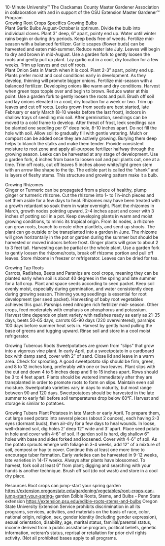 

   
10-Minute University™ 
The Clackamas County Master Gardener Association in collaboration with and in support of 
the OSU Extension Master Gardener™ Program   
Growing Root Crops Specifics 
Growing Bulbs   
Plant Garlic Bulbs August-October is optimum. Divide the bulb into individual cloves. Plant 3” deep, 
6” apart, pointy end up. Water until winter rains begin or during dry periods. Keep beds free of 
weeds. Fertilize mid-season with a balanced fertilizer. Garlic scapes (flower buds) can be harvested 
and eaten mid-summer. Reduce water late July. Leaves will begin to dry and brown in  mid-August. 
Use a garden fork to gently loosen the roots and gently pull up plant. Lay garlic out in a cool, dry 
location for a few weeks. Trim up leaves and cut off roots.   
Plant Onion Sets in March when it is cool. Plant 2-3” apart, pointy end up. Plants prefer moist and 
cool conditions early in development. As they develop, thinning will promote bigger onions. Fertilize 
mid-season with a balanced fertilizer. Developing onions like warm and dry conditions. Harvest when 
green tops topple over and begin to brown. Reduce water at this point. Use a garden fork to gently 
loosen the roots and pull. Brush off soil and lay onions elevated in a cool, dry location for a week or 
two. Trim up leaves and cut off roots. 
Leeks grown from seeds are best started, late February or early March (8-10 weeks before the last 
frost), indoors in shallow trays of seedling mix soil. After germination, seedlings can be moved to a 
cold frame to develop. After threat of frost, leek seedlings can be planted one seedling per 6” deep 
hole, 8-10 inches apart. Do not fill the hole with soil. Allow soil to gradually fill with gentle watering. 
Mulch or compost can be added once they are actively growing.  Burying them deep helps to blanch 
the stalks and make them tender.  Provide consistent moisture to root zone and apply all-purpose 
fertilizer halfway through the growing season. Leeks can be harvested at any stage of development. 
Use a garden fork, 4 inches from base to loosen soil and pull plants out, one at a time. Trim off roots, 
cut off leaves 5 inches above white/light green stem with an arrow like shape to the tip. The edible 
part is called the “shank” and is layers of fleshy stems. This structure and growing pattern make it a 
bulb.       
 
Growing Rhizomes  
Ginger or Turmeric can be propagated from a piece of healthy, plump ginger or turmeric rhizome. Cut 
the rhizome into 1- to 1½-inch pieces and set them aside for a few days to heal. Rhizomes may have 
been treated with a growth retardant so soak them in water overnight. Plant the rhizomes in March, 
growth nodes pointing upward, 2-4 inches apart and cover with 3 inches of potting soil in a pot. Keep 
developing plants in warm and moist growing conditions, to mimic its tropical origin. From its nodes, a 
rhizome can grow roots, branch to create other plantlets, and send up shoots. The plant can go 
outside or be transplanted into a garden in June. The rhizome will grow horizontally in the pot or 
garden during the summer but should be harvested or moved indoors before frost. Ginger plants will 
grow to about 2 to 3 feet tall. Harvesting can be partial or the whole plant. Use a garden fork to gently 
loosen the rhizome/roots, break off rhizome portion and pull off leaves. Store rhizome in freezer or 
refrigerator. Leaves can be dried for tea. 
 

 
 
Growing Tap Roots  
Carrots, Radishes, Beets and Parsnips are cool crops, meaning they can be planted early when soil is 
about 40 degrees in the spring and late summer for a fall crop. Plant and space seeds according to 
seed packet. Keep soil evenly moist, especially during germination, and water consistently deep 
during growing season. Thinning young seedlings is essential for root development (per seed packet). 
Harvesting of baby root vegetables achieves this goal. Parsnips need nitrogen rich fertilizer mid-
season. Other crops, feed moderately with emphasis on phosphorus and potassium. Harvest time 
depends on plant variety with radishes ready as early as 21-35 days, beets 50-65 days, carrots 65-90 
days (220 overwintered), parsnips 100 days before summer heat sets in. Harvest by gently hand 
pulling the base of greens and tugging upward. Rinse soil and store in a cool moist refrigerator.  
 
Growing Tuberous Roots 
Sweetpotatoes are grown from “slips” that grow into a vigorous vine plant. In early April, put a 
sweetpotato in a cardboard box with damp sand, cover with 2” of sand. Close lid and leave in a warm 
area. Check for sprouting. A good sweetpotato slip should be firm, green, and 8 to 12 inches long, 
preferably with one or two leaves. Plant slips with the cut end down 4 to 5 inches deep and 9 to 15 
inches apart. Rows should be 3 to 4 feet apart. Plants should be watered immediately after they are 
transplanted in order to promote roots to form on slips. Maintain even soil moisture.  Sweetpotato 
varieties vary in days to maturity, but most range between 90 and 120 days. Sweetpotatoes should be 
harvested in the late summer to early fall before soil temperatures drop below 60°F. Harvest and 
storage is similar to potatoes.  
 
Growing Tubers 
Plant Potatoes in late March or early April. To prepare them, cut large seed potato into several pieces 
(about 2 ounces), each having 2-3 eyes (dormant buds), then air-dry for a few days to heal wounds. In 
loose, well-drained soil, dig holes 2’ deep 12” wide and 3’ apart. Place seed potato in hole and cover 
with 4-6” of soil. If garden soil is hard, dig shallow 6” holes with base and sides forked and loosened. 
Cover with 4-6” of soil. As the potato sprouts emerge with foliage in 3-4 weeks, add 12” of a mixture 
of soil, compost or hay to cover. Continue this at least one more time to encourage tuber formation. 
Early varieties can be harvested in 9-12 weeks, late varieties in 14-17 weeks. Always after plants have 
blossomed. To harvest, fork soil at least 6” from plant; digging and searching with your hands is 
another technique. Brush off soil (do not wash) and store in a cool dry place.        
 
Resources 
Root crops can jump-start your spring garden 
https://extension.oregonstate.edu/gardening/vegetables/root-crops-can-jump-start-your-spring-
garden 
Edible Roots, Stems, and Bulbs - Penn State extension 
https://extension.psu.edu/edible-roots-stems-and-bulbs 
Oregon State University Extension Service prohibits discrimination in all its programs, services, activities, and materials on 
the basis of race, color, national origin, religion, sex, gender identity (including gender expression), sexual orientation, 
disability, age, marital status, familial/parental status, income derived from a public assistance program, political beliefs, 
genetic information, veteran’s status, reprisal or retaliation for prior civil rights activity. (Not all prohibited bases apply to 
all programs. 
